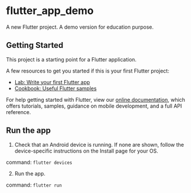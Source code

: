 # flutter_app_demo

A new Flutter project. A demo version for education purpose.

## Getting Started

This project is a starting point for a Flutter application.

A few resources to get you started if this is your first Flutter project:

- [Lab: Write your first Flutter app](https://flutter.dev/docs/get-started/codelab)
- [Cookbook: Useful Flutter samples](https://flutter.dev/docs/cookbook)

For help getting started with Flutter, view our
[online documentation](https://flutter.dev/docs), which offers tutorials,
samples, guidance on mobile development, and a full API reference.

## Run the app
1. Check that an Android device is running. 
If none are shown, follow the device-specific instructions on the Install page for your OS.

command: `flutter devices`

2. Run the app.

command: `flutter run`
